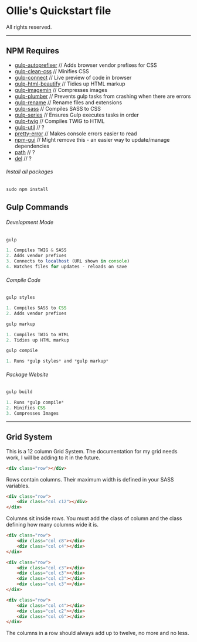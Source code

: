 # Ollie's Quickstart file

All rights reserved.

---

## NPM Requires
+ [gulp-autoprefixer](https://www.npmjs.com/package/gulp-autoprefixer)
	// Adds browser vendor prefixes for CSS
+ [gulp-clean-css](https://www.npmjs.com/package/gulp-clean-css)
	// Minifies CSS
+ [gulp-connect](https://www.npmjs.com/package/gulp-connect)
	// Live preview of code in browser
+ [gulp-html-beautify](https://www.npmjs.com/package/gulp-html-beautify)
	// Tidies up HTML markup
+ [gulp-imagemin](https://www.npmjs.com/package/gulp-imagemin)
	// Compresses images
+ [gulp-plumber](https://www.npmjs.com/package/gulp-plumber)
	// Prevents gulp tasks from crashing when there are errors
+ [gulp-rename](https://www.npmjs.com/package/gulp-rename)
	// Rename files and extensions
+ [gulp-sass](https://www.npmjs.com/package/gulp-sass)
	// Compiles SASS to CSS
+ [gulp-series](https://www.npmjs.com/package/gulp-series)
	// Ensures Gulp executes tasks in order
+ [gulp-twig](https://www.npmjs.com/package/gulp-twig)
	// Compiles TWIG to HTML
+ [gulp-util](https://www.npmjs.com/package/gulp-util)
	// ?
+ [pretty-error](https://www.npmjs.com/package/pretty-error)
	// Makes console errors easier to read
+ [npm-gui](https://www.npmjs.com/package/npm-gui)
	// Might remove this - an easier way to update/manage dependencies
+ [path](https://www.npmjs.com/package/path)
	// ?
+ [del](https://www.npmjs.com/package/del)
	// ?

###### Install all packages
```
sudo npm install
```


## Gulp Commands

###### Development Mode
```javascript
gulp

1. Compiles TWIG & SASS
2. Adds vendor prefixes
3. Connects to localhost (URL shown in console)
4. Watches files for updates - reloads on save
```

###### Compile Code
```javascript
gulp styles

1. Compiles SASS to CSS
2. Adds vendor prefixes
```

```javascript
gulp markup

1. Compiles TWIG to HTML
2. Tidies up HTML markup
```

```javascript
gulp compile

1. Runs *gulp styles* and *gulp markup*
```

###### Package Website
```javascript
gulp build

1. Runs *gulp compile*
2. Minifies CSS
3. Compresses Images
```
---

## Grid System
This is a 12 column Grid System. The documentation for my grid needs work, I will be adding to it in the future.
```html
<div class="row"></div>
```
Rows contain columns. Their maximum width is defined in your SASS variables.
```html
<div class="row">
	<div class="col c12"></div>
</div>
```
Columns sit inside rows. You must add the class of column and the class defining how many columns wide it is.
```html
<div class="row">
	<div class="col c8"></div>
	<div class="col c4"></div>
</div>
```
```html
<div class="row">
	<div class="col c3"></div>
	<div class="col c3"></div>
	<div class="col c3"></div>
	<div class="col c3"></div>
</div>
```
```html
<div class="row">
	<div class="col c4"></div>
	<div class="col c2"></div>
	<div class="col c6"></div>
</div>
```
The columns in a row should always add up to twelve, no more and no less.
